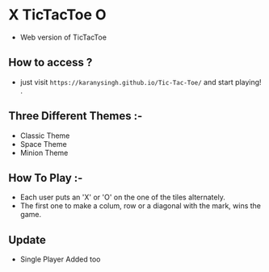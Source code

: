 #  X TicTacToe O
* Web version of TicTacToe

## How to access ?
* just visit `https://karanysingh.github.io/Tic-Tac-Toe/` and start playing! .

## Three Different Themes :- 
* Classic Theme
* Space Theme
* Minion Theme

## How To Play :- 
* Each user puts an 'X' or 'O' on the one of the tiles alternately.
* The first one to make a colum, row or a diagonal with the mark, wins the game.

## Update
* Single Player Added too
